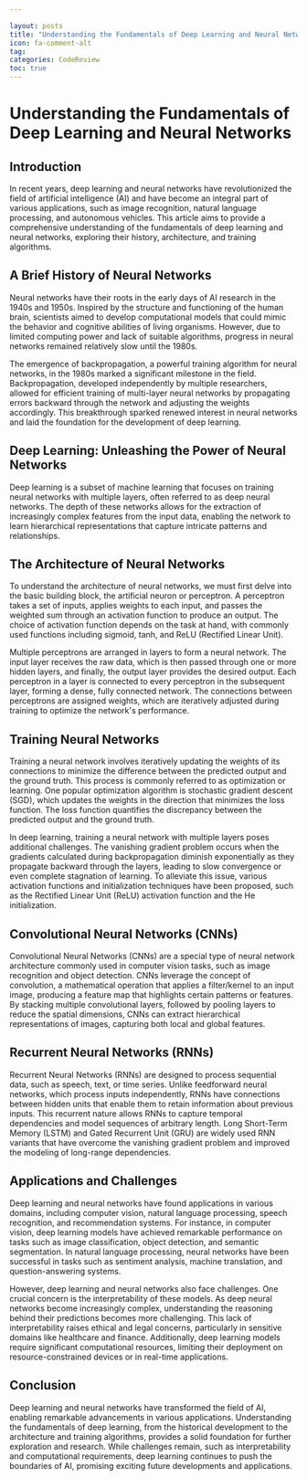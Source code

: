 ```yaml
---

layout: posts
title: "Understanding the Fundamentals of Deep Learning and Neural Networks"
icon: fa-comment-alt
tag:      
categories: CodeReview
toc: true
---
```




# Understanding the Fundamentals of Deep Learning and Neural Networks

## Introduction

In recent years, deep learning and neural networks have revolutionized the field of artificial intelligence (AI) and have become an integral part of various applications, such as image recognition, natural language processing, and autonomous vehicles. This article aims to provide a comprehensive understanding of the fundamentals of deep learning and neural networks, exploring their history, architecture, and training algorithms.

## A Brief History of Neural Networks

Neural networks have their roots in the early days of AI research in the 1940s and 1950s. Inspired by the structure and functioning of the human brain, scientists aimed to develop computational models that could mimic the behavior and cognitive abilities of living organisms. However, due to limited computing power and lack of suitable algorithms, progress in neural networks remained relatively slow until the 1980s.

The emergence of backpropagation, a powerful training algorithm for neural networks, in the 1980s marked a significant milestone in the field. Backpropagation, developed independently by multiple researchers, allowed for efficient training of multi-layer neural networks by propagating errors backward through the network and adjusting the weights accordingly. This breakthrough sparked renewed interest in neural networks and laid the foundation for the development of deep learning.

## Deep Learning: Unleashing the Power of Neural Networks

Deep learning is a subset of machine learning that focuses on training neural networks with multiple layers, often referred to as deep neural networks. The depth of these networks allows for the extraction of increasingly complex features from the input data, enabling the network to learn hierarchical representations that capture intricate patterns and relationships.

## The Architecture of Neural Networks

To understand the architecture of neural networks, we must first delve into the basic building block, the artificial neuron or perceptron. A perceptron takes a set of inputs, applies weights to each input, and passes the weighted sum through an activation function to produce an output. The choice of activation function depends on the task at hand, with commonly used functions including sigmoid, tanh, and ReLU (Rectified Linear Unit).

Multiple perceptrons are arranged in layers to form a neural network. The input layer receives the raw data, which is then passed through one or more hidden layers, and finally, the output layer provides the desired output. Each perceptron in a layer is connected to every perceptron in the subsequent layer, forming a dense, fully connected network. The connections between perceptrons are assigned weights, which are iteratively adjusted during training to optimize the network's performance.

## Training Neural Networks

Training a neural network involves iteratively updating the weights of its connections to minimize the difference between the predicted output and the ground truth. This process is commonly referred to as optimization or learning. One popular optimization algorithm is stochastic gradient descent (SGD), which updates the weights in the direction that minimizes the loss function. The loss function quantifies the discrepancy between the predicted output and the ground truth.

In deep learning, training a neural network with multiple layers poses additional challenges. The vanishing gradient problem occurs when the gradients calculated during backpropagation diminish exponentially as they propagate backward through the layers, leading to slow convergence or even complete stagnation of learning. To alleviate this issue, various activation functions and initialization techniques have been proposed, such as the Rectified Linear Unit (ReLU) activation function and the He initialization.

## Convolutional Neural Networks (CNNs)

Convolutional Neural Networks (CNNs) are a special type of neural network architecture commonly used in computer vision tasks, such as image recognition and object detection. CNNs leverage the concept of convolution, a mathematical operation that applies a filter/kernel to an input image, producing a feature map that highlights certain patterns or features. By stacking multiple convolutional layers, followed by pooling layers to reduce the spatial dimensions, CNNs can extract hierarchical representations of images, capturing both local and global features.

## Recurrent Neural Networks (RNNs)

Recurrent Neural Networks (RNNs) are designed to process sequential data, such as speech, text, or time series. Unlike feedforward neural networks, which process inputs independently, RNNs have connections between hidden units that enable them to retain information about previous inputs. This recurrent nature allows RNNs to capture temporal dependencies and model sequences of arbitrary length. Long Short-Term Memory (LSTM) and Gated Recurrent Unit (GRU) are widely used RNN variants that have overcome the vanishing gradient problem and improved the modeling of long-range dependencies.

## Applications and Challenges

Deep learning and neural networks have found applications in various domains, including computer vision, natural language processing, speech recognition, and recommendation systems. For instance, in computer vision, deep learning models have achieved remarkable performance on tasks such as image classification, object detection, and semantic segmentation. In natural language processing, neural networks have been successful in tasks such as sentiment analysis, machine translation, and question-answering systems.

However, deep learning and neural networks also face challenges. One crucial concern is the interpretability of these models. As deep neural networks become increasingly complex, understanding the reasoning behind their predictions becomes more challenging. This lack of interpretability raises ethical and legal concerns, particularly in sensitive domains like healthcare and finance. Additionally, deep learning models require significant computational resources, limiting their deployment on resource-constrained devices or in real-time applications.

## Conclusion

Deep learning and neural networks have transformed the field of AI, enabling remarkable advancements in various applications. Understanding the fundamentals of deep learning, from the historical development to the architecture and training algorithms, provides a solid foundation for further exploration and research. While challenges remain, such as interpretability and computational requirements, deep learning continues to push the boundaries of AI, promising exciting future developments and applications.